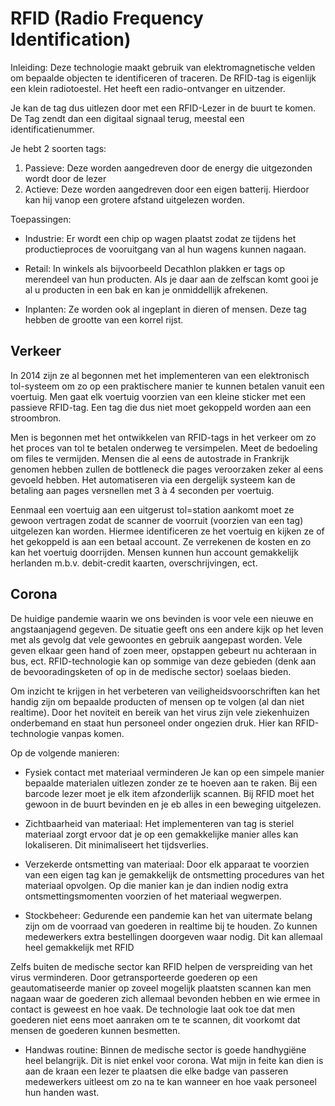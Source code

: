 # RFID (Radio Frequency Identification)
Inleiding:
Deze technologie maakt gebruik van elektromagnetische velden om bepaalde objecten te identificeren of traceren. De RFID-tag is eigenlijk een klein radiotoestel. Het heeft een radio-ontvanger en uitzender.    

Je kan de tag dus uitlezen door met een RFID-Lezer in de buurt te komen. De Tag zendt dan een digitaal signaal terug, meestal een identificatienummer.

Je hebt 2 soorten tags:
1.	Passieve: Deze worden aangedreven door de energy die uitgezonden wordt door de lezer
2.	Actieve: Deze worden aangedreven door een eigen batterij. Hierdoor kan hij vanop een grotere afstand uitgelezen worden.

Toepassingen:
* Industrie: Er wordt een chip op wagen plaatst zodat ze tijdens het productieproces de vooruitgang van al hun wagens kunnen nagaan.
 
* Retail: In winkels als bijvoorbeeld Decathlon plakken er tags op merendeel van hun producten. Als je daar aan de zelfscan komt gooi je al u producten in een bak en kan je onmiddellijk afrekenen.

* Inplanten: Ze worden ook al ingeplant in dieren of mensen. Deze tag hebben de grootte van een korrel rijst.

## Verkeer
In 2014 zijn ze al begonnen met het implementeren van een elektronisch tol-systeem om zo op een praktischere manier te kunnen betalen vanuit een voertuig. Men gaat elk voertuig voorzien van een kleine sticker met een passieve RFID-tag. Een tag die dus niet moet gekoppeld worden aan een stroombron.

Men is begonnen met het ontwikkelen van RFID-tags in het verkeer om zo het proces van tol te betalen onderweg te versimpelen. Meet de bedoeling om files te vermijden. Mensen die al eens de autostrade in Frankrijk genomen hebben zullen de bottleneck die pages veroorzaken zeker al eens gevoeld hebben. Het automatiseren via een dergelijk systeem kan de betaling aan pages versnellen met 3 à 4 seconden per voertuig.

Eenmaal een voertuig aan een uitgerust tol=station aankomt moet ze gewoon vertragen zodat de scanner de voorruit (voorzien van een tag) uitgelezen kan worden. Hiermee identificeren ze het voertuig en kijken ze of het gekoppeld is aan een betaal account. Ze verrekenen de kosten en zo kan het voertuig doorrijden. Mensen kunnen hun account gemakkelijk herlanden m.b.v. debit-credit kaarten, overschrijvingen, ect. 

## Corona

De huidige pandemie waarin we ons bevinden is voor vele een nieuwe en angstaanjagend gegeven. De situatie geeft ons een andere kijk op het leven met als gevolg dat vele gewoontes en gebruik aangepast worden. Vele geven elkaar geen hand of zoen meer, opstappen gebeurt nu achteraan in bus, ect. RFID-technologie kan op sommige van deze gebieden (denk aan de bevooradingsketen of op in de medische sector) soelaas bieden.

Om inzicht te krijgen in het verbeteren van veiligheidsvoorschriften kan het handig zijn om bepaalde producten of mensen op te volgen (al dan niet realtime). Door het noviteit en bereik van het virus zijn vele ziekenhuizen onderbemand en staat hun personeel onder ongezien druk. Hier kan RFID-technologie vanpas komen. 

Op de volgende manieren:
* Fysiek contact met materiaal verminderen
Je kan op een simpele manier bepaalde materialen uitlezen zonder ze te hoeven aan te raken. Bij een barcode lezer moet je elk item afzonderlijk scannen. Bij RFID moet het gewoon in de buurt bevinden en je eb alles in een beweging uitgelezen.

* Zichtbaarheid van materiaal:
Het implementeren van tag is steriel materiaal zorgt ervoor dat je op een gemakkelijke manier alles kan lokaliseren. Dit minimaliseert het tijdsverlies.

* Verzekerde ontsmetting van materiaal:
Door elk apparaat te voorzien van een eigen tag kan je gemakkelijk de ontsmetting procedures van het materiaal opvolgen. Op die manier kan je dan indien nodig extra ontsmettingsmomenten voorzien of het materiaal wegwerpen.

* Stockbeheer:
Gedurende een pandemie kan het van uitermate belang zijn om de voorraad van goederen in realtime bij te houden. Zo kunnen medewerkers extra bestellingen doorgeven waar nodig. Dit kan allemaal heel gemakkelijk met RFID

Zelfs buiten de medische sector kan RFID helpen de verspreiding van het virus verminderen. Door getransporteerde goederen op een geautomatiseerde manier op zoveel mogelijk plaatsten scannen kan men nagaan waar de goederen zich allemaal bevonden hebben en wie ermee in contact is geweest en hoe vaak. De technologie laat ook toe dat men goederen niet eens moet aanraken om te te scannen, dit voorkomt dat mensen de goederen kunnen besmetten.
 
* Handwas routine:
Binnen de medische sector is goede handhygiëne heel belangrijk. Dit is niet enkel voor corona. Wat mijn in feite kan dien is aan de kraan een lezer te plaatsen die elke badge van passeren medewerkers uitleest om zo na te kan wanneer en hoe vaak personeel hun handen wast.

